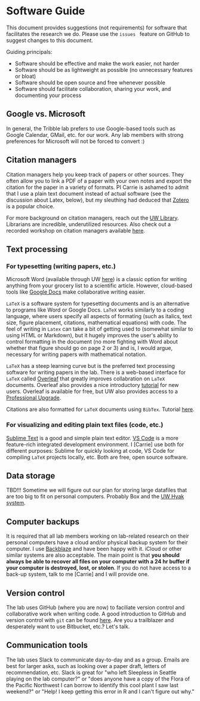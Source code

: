 # Software Guide

This document provides suggestions (not requirements) for software that facilitates the research we do. Please use the ``issues `` feature on GitHub to suggest changes to this document.

Guiding principals: 

- Software should be effective and make the work easier, not harder
- Software should be as lightweight as possible (no unnecessary features or bloat)
- Software should be open source and free whenever possible
- Software should facilitate collaboration, sharing your work, and documenting your process 

## Google vs. Microsoft 

In general, the Tribble lab prefers to use Google-based tools such as Google Calendar, GMail, etc. for our work. Any lab members with strong preferences for Microsoft will not be forced to convert :) 

## Citation managers

Citation managers help you keep track of papers or other sources. They often allow you to link a PDF of a paper with your own notes and export the citation for the paper in a variety of formats. PI Carrie is ashamed to admit that I use a plain text document instead of actual software (see the discussion about Latex, below), but my sleuthing had deduced that [Zotero](https://guides.lib.uw.edu/research/zotero) is a popular choice.

For more background on citation managers, reach out the [UW Library](https://lib.uw.edu/about/contact/). Librarians are incredible, underutilized resources. Also check out a recorded workshop on citation managers available [here](http://www.lib.washington.edu/commons/services/workshops/citations?_gl=1*qpbden*_ga*NjEyODUxMjg2LjE3MjIxOTI0NTE.*_ga_63X2ZQHK8P*MTcyODE0MjU3Mi42LjEuMTcyODE0MzE0Ny4wLjAuMA..). 

## Text processing 

### For typesetting (writing papers, etc.) 

Microsoft Word (available through UW [here](https://itconnect.uw.edu/uware/microsoft-office-for-desktop/)) is a classic option for writing anything from your grocery list to a scientific article. However, cloud-based tools like [Google Docs](docs.google.com) make collaborative writing easier. 

``LaTeX`` is a software system for typesetting documents and is an alternative to programs like Word or Google Docs. ``LaTeX`` works similarly to a coding language, where users specify all aspects of formating (such as italics, text size, figure placement, citations, mathematical equations) with code. The feel of writing in ``Latex`` can take a bit of getting used to (somewhat similar to using HTML or Markdown), but it hugely improves the user's ability to control formatting in the document (no more fighting with Word about whether that figure should go on page 2 or 3) and is, I would argue, necessary for writing papers with mathematical notation. 

``LaTeX`` has a steep learning curve but is the preferred text processing software for writing papers in the lab. There is a web-based interface for ``LaTeX`` called [Overleaf](https://www.overleaf.com/) that greatly improves collabration on ``LaTeX`` documents. Overleaf also provides a nice introductory [tutorial](https://www.overleaf.com/learn/latex/Learn_LaTeX_in_30_minutes) for new users. Overleaf is available for free, but UW also provides access to a [Professional Upgrade](https://admin.artsci.washington.edu/computing/overleaf-latex-editor-professional-upgrade).

Citations are also formatted for ``LaTeX`` documents using ``BibTex``. Tutorial [here](https://www.economics.utoronto.ca/osborne/latex/BIBTEX.HTM).   

### For visualizing and editing plain text files (code, etc.)

[Sublime Text](https://www.sublimetext.com/) is a good and simple plain text editor. [VS Code](https://code.visualstudio.com/) is a more feature-rich integrated development environment. I [Carrie] use both for different purposes: Sublime for quickly looking at code, VS Code for compiling ``LaTeX`` projects locally, etc. Both are free, open source software. 

## Data storage 

TBD!!! Sometime we will figure out our plan for storing large datafiles that are too big to fit on personal computers. Probably Box and the [UW Hyak system](https://hyak.uw.edu/docs/storage/data/).

## Computer backups 

It is required that all lab members working on lab-related research on their personal computers have a cloud and/or physical backup system for their computer. I use [Backblaze](https://www.backblaze.com/) and have been happy with it. iCloud or other similar systems are also acceptable. The main point is that **you should always be able to recover all files on your computer with a 24 hr buffer if your computer is destroyed, lost, or stolen**. If you do not have access to a back-up system, talk to me [Carrie] and I will provide one. 

## Version control 

The lab uses GitHub (where you are now) to faciliate version control and collaborative work when writing code. A good introduction to GitHub and version control with ``git`` can be found [here](https://swcarpentry.github.io/git-novice/). Are you a trailblazer and desperately want to use Bitbucket, etc.? Let's talk. 

## Communication tools

The lab uses Slack to communicate day-to-day and as a group. Emails are best for larger asks, such as looking over a paper draft, letters of recommendation, etc. Slack is great for "who left Sleepless in Seattle playing on the lab computer?" or "does anyone have a copy of the Flora of the Pacific Northwest I can borrow to identify this cool plant I saw last weekend?" or "Help! I keep getting this error in R and I can't figure out why." 

